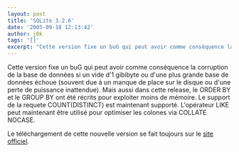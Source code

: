 ```yaml
---
layout: post
title: 'SQLite 3.2.6'
date: '2005-09-18 12:13:42'
author: j0k
tags: '[]'
excerpt: "Cette version fixe un buG qui peut avoir comme conséquence la corruption de la base de données si un vide d'1 gibibyte ou d'une plus grande base de données échoue (souvent due à un manque de place sur le disque ou d'une perte de puissance inattendue).     \nMais aussi dans cette release, le ORDER BY et le GROUP BY ont été récrits pour exploiter moins de mémoire.      …"
---
```


Cette version fixe un buG qui peut avoir comme conséquence la corruption de la base de données si un vide d'1 gibibyte ou d'une plus grande base de données échoue (souvent due à un manque de place sur le disque ou d'une perte de puissance inattendue).
Mais aussi dans cette release, le ORDER BY et le GROUP BY ont été récrits pour exploiter moins de mémoire. Le support de la requete COUNT(DISTINCT) est maintenant supporté. L'opérateur LIKE peut maintenant être utilisé pour optimiser les colones via COLLATE NOCASE.

Le téléchargement de cette nouvelle version se fait toujours sur le [site officiel](http://www.sqlite.org/download.html).
